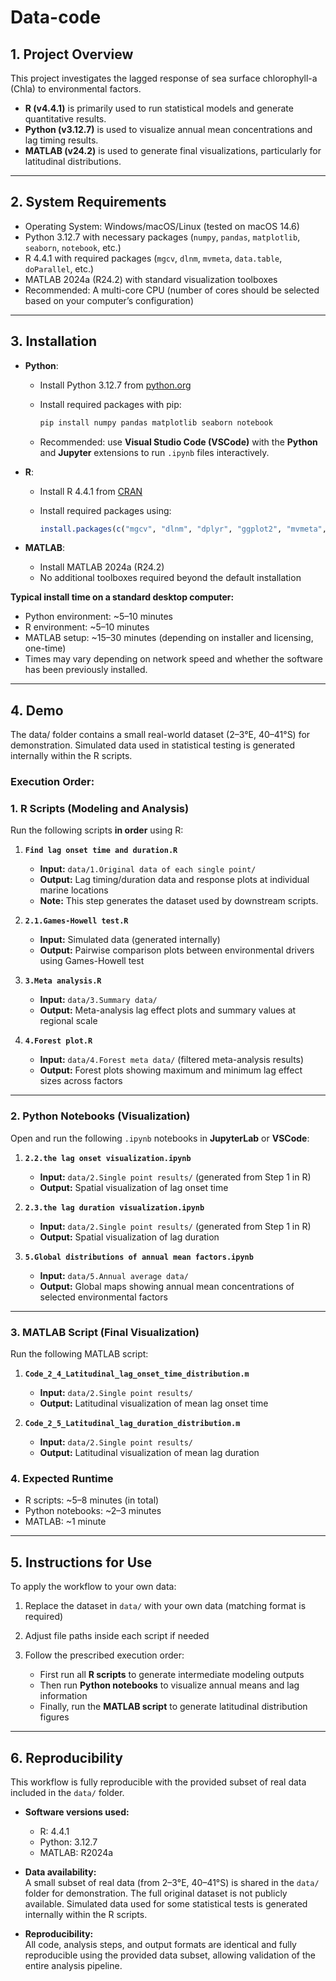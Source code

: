# Data-code

## 1. Project Overview

This project investigates the lagged response of sea surface chlorophyll-a (Chla) to environmental factors.

* **R (v4.4.1)** is primarily used to run statistical models and generate quantitative results.
* **Python (v3.12.7)** is used to visualize annual mean concentrations and lag timing results.
* **MATLAB (v24.2)** is used to generate final visualizations, particularly for latitudinal distributions.

---

## 2. System Requirements

* Operating System: Windows/macOS/Linux (tested on macOS 14.6)
* Python 3.12.7 with necessary packages (`numpy`, `pandas`, `matplotlib`, `seaborn`, `notebook`, etc.)
* R 4.4.1 with required packages (`mgcv`, `dlnm`, `mvmeta`, `data.table`, `doParallel`, etc.)
* MATLAB 2024a (R24.2) with standard visualization toolboxes
* Recommended: A multi-core CPU (number of cores should be selected based on your computer’s configuration)

---

## 3. Installation

* **Python**:

  * Install Python 3.12.7 from [python.org](https://www.python.org)
  * Install required packages with pip:

    ```bash
    pip install numpy pandas matplotlib seaborn notebook
    ```
  * Recommended: use **Visual Studio Code (VSCode)** with the **Python** and **Jupyter** extensions to run `.ipynb` files interactively.

* **R**:

  * Install R 4.4.1 from [CRAN](https://cran.r-project.org)
  * Install required packages using:

    ```r
    install.packages(c("mgcv", "dlnm", "dplyr", "ggplot2", "mvmeta", "data.table", "doParallel", "cowplot", "parallel", "readxl", "patchwork", "rstatix"))
    ```
 
* **MATLAB**:

  * Install MATLAB 2024a (R24.2)
  * No additional toolboxes required beyond the default installation

**Typical install time on a standard desktop computer:**

* Python environment: ~5–10 minutes  
* R environment: ~5–10 minutes  
* MATLAB setup: ~15–30 minutes (depending on installer and licensing, one-time)
* Times may vary depending on network speed and whether the software has been previously installed.
---

## 4. Demo

The data/ folder contains a small real-world dataset (2–3°E, 40–41°S) for demonstration. Simulated data used in statistical testing is generated internally within the R scripts.

### Execution Order:

### 1. R Scripts (Modeling and Analysis)
Run the following scripts **in order** using R:

1. **`Find lag onset time and duration.R`**  
   - **Input:** `data/1.Original data of each single point/`  
   - **Output:** Lag timing/duration data and response plots at individual marine locations  
   - **Note:** This step generates the dataset used by downstream scripts.

2. **`2.1.Games-Howell test.R`**  
   - **Input:** Simulated data (generated internally)  
   - **Output:** Pairwise comparison plots between environmental drivers using Games-Howell test

3. **`3.Meta analysis.R`**  
   - **Input:** `data/3.Summary data/`  
   - **Output:** Meta-analysis lag effect plots and summary values at regional scale

4. **`4.Forest plot.R`**  
   - **Input:** `data/4.Forest meta data/` (filtered meta-analysis results)  
   - **Output:** Forest plots showing maximum and minimum lag effect sizes across factors

---

### 2. Python Notebooks (Visualization)
Open and run the following `.ipynb` notebooks in **JupyterLab** or **VSCode**:

1. **`2.2.the lag onset visualization.ipynb`**  
   - **Input:** `data/2.Single point results/` (generated from Step 1 in R)  
   - **Output:** Spatial visualization of lag onset time

2. **`2.3.the lag duration visualization.ipynb`**  
   - **Input:** `data/2.Single point results/` (generated from Step 1 in R)  
   - **Output:** Spatial visualization of lag duration

3. **`5.Global distributions of annual mean factors.ipynb`**  
   - **Input:** `data/5.Annual average data/`  
   - **Output:** Global maps showing annual mean concentrations of selected environmental factors

---

### 3. MATLAB Script (Final Visualization)
Run the following MATLAB script:

1. **`Code_2_4_Latitudinal_lag_onset_time_distribution.m`**  
   - **Input:** `data/2.Single point results/`  
   - **Output:** Latitudinal visualization of mean lag onset time

2. **`Code_2_5_Latitudinal_lag_duration_distribution.m`**  
   - **Input:** `data/2.Single point results/`  
   - **Output:** Latitudinal visualization of mean lag duration

### 4. Expected Runtime

* R scripts: \~5–8 minutes (in total)
* Python notebooks: \~2–3 minutes
* MATLAB: \~1 minute

---

## 5. Instructions for Use

To apply the workflow to your own data:

1. Replace the dataset in `data/` with your own data (matching format is required)
2. Adjust file paths inside each script if needed
3. Follow the prescribed execution order:

   * First run all **R scripts** to generate intermediate modeling outputs
   * Then run **Python notebooks** to visualize annual means and lag information
   * Finally, run the **MATLAB script** to generate latitudinal distribution figures

---

## 6. Reproducibility

This workflow is fully reproducible with the provided subset of real data included in the `data/` folder. 

- **Software versions used:**  
  - R: 4.4.1  
  - Python: 3.12.7  
  - MATLAB: R2024a

- **Data availability:**  
  A small subset of real data (from 2–3°E, 40–41°S) is shared in the `data/` folder for demonstration. The full original dataset is not publicly available. Simulated data used for some statistical tests is generated internally within the R scripts.

- **Reproducibility:**  
  All code, analysis steps, and output formats are identical and fully reproducible using the provided data subset, allowing validation of the entire analysis pipeline.

